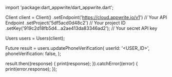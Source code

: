 import 'package:dart_appwrite/dart_appwrite.dart';

Client client = Client()
  .setEndpoint('https://cloud.appwrite.io/v1') // Your API Endpoint
  .setProject('5df5acd0d48c2') // Your project ID
  .setKey('919c2d18fb5d4...a2ae413da83346ad2'); // Your secret API key

Users users = Users(client);

Future result = users.updatePhoneVerification(
  userId: '<USER_ID>',
  phoneVerification: false,
);

result.then((response) {
  print(response);
}).catchError((error) {
  print(error.response);
});

